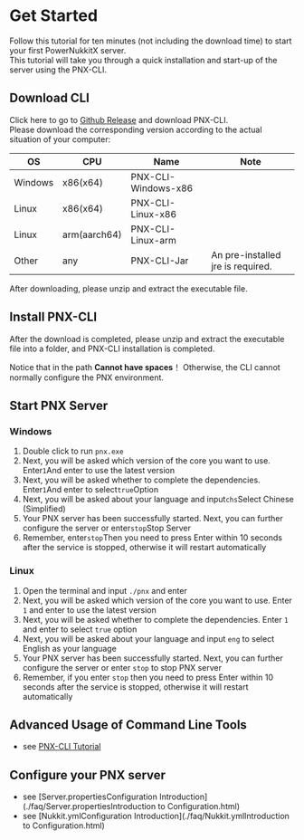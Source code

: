 # Get Started  

Follow this tutorial for ten minutes (not including the download time) to start your first PowerNukkitX server.  
This tutorial will take you through a quick installation and start-up of the server using the PNX-CLI.

## Download CLI  

Click here to go to [Github Release](https://github.com/PowerNukkitX/PNX-CLI/releases) and download PNX-CLI.  
Please download the corresponding version according to the actual situation of your computer:

| OS      | CPU          | Name                | Note                              |
|---------|--------------|---------------------|-----------------------------------|
| Windows | x86(x64)     | PNX-CLI-Windows-x86 ||
| Linux   | x86(x64)     | PNX-CLI-Linux-x86   ||
| Linux   | arm(aarch64) | PNX-CLI-Linux-arm   ||
| Other   | any          | PNX-CLI-Jar         | An pre-installed jre is required. |

After downloading, please unzip and extract the executable file.

## Install PNX-CLI

After the download is completed, please unzip and extract the executable file into a folder, and PNX-CLI installation is completed.

Notice that in the path **Cannot have spaces**！ Otherwise, the CLI cannot normally configure the PNX environment.

## Start PNX Server

### Windows

1. Double click to run `pnx.exe`
2. Next, you will be asked which version of the core you want to use. Enter`1`And enter to use the latest version
3. Next, you will be asked whether to complete the dependencies. Enter`1`And enter to select`true`Option
4. Next, you will be asked about your language and input`chs`Select Chinese (Simplified)
5. Your PNX server has been successfully started. Next, you can further configure the server or enter`stop`Stop Server
6. Remember, enter`stop`Then you need to press Enter within 10 seconds after the service is stopped, otherwise it will restart automatically

### Linux

1. Open the terminal and input `./pnx` and enter
2. Next, you will be asked which version of the core you want to use. Enter` 1` and enter to use the latest version
3. Next, you will be asked whether to complete the dependencies. Enter `1` and enter to select `true` option
4. Next, you will be asked about your language and input `eng` to select English as your language
5. Your PNX server has been successfully started. Next, you can further configure the server or enter `stop` to stop PNX server
6. Remember, if you enter `stop` then you need to press Enter within 10 seconds after the service is stopped, otherwise it will restart automatically

## Advanced Usage of Command Line Tools

- see [PNX-CLI Tutorial](./faq/PNX-CLI_Launcher_Tutorial_for_Beginners.md)

## Configure your PNX server

- see [Server.propertiesConfiguration Introduction](./faq/Server.propertiesIntroduction to Configuration.html)
- see [Nukkit.ymlConfiguration Introduction](./faq/Nukkit.ymlIntroduction to Configuration.html)